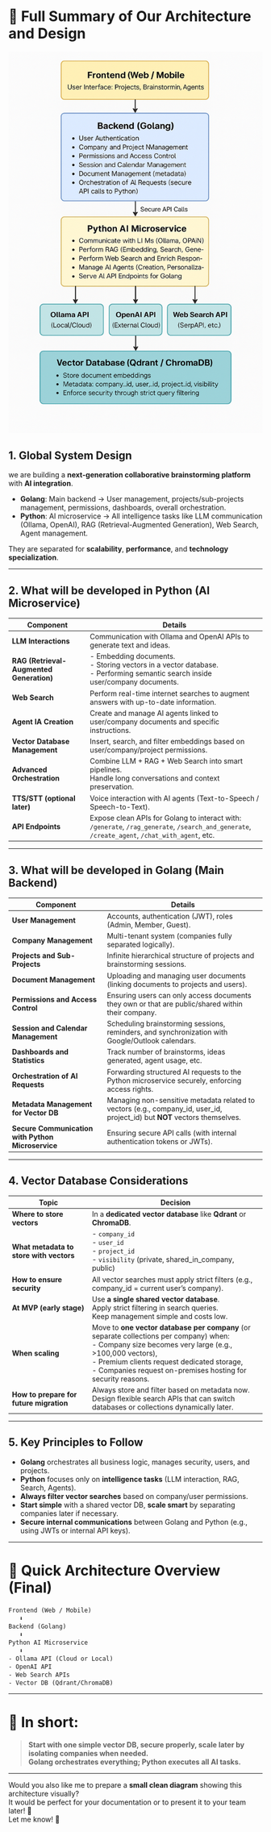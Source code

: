# 🧠 Full Summary of Our Architecture and Design

![architecture image](../statics/images/ai_service_architecture.png)

## 1. Global System Design

we are building a **next-generation collaborative brainstorming platform** with **AI integration**.

- **Golang**: Main backend → User management, projects/sub-projects management, permissions, dashboards, overall orchestration.
- **Python**: AI microservice → All intelligence tasks like LLM communication (Ollama, OpenAI), RAG (Retrieval-Augmented Generation), Web Search, Agent management.

They are separated for **scalability**, **performance**, and **technology specialization**.

---

## 2. What will be developed in **Python** (AI Microservice)

| Component | Details |
|-----------|---------|
| **LLM Interactions** | Communication with Ollama and OpenAI APIs to generate text and ideas. |
| **RAG (Retrieval-Augmented Generation)** | - Embedding documents.<br> - Storing vectors in a vector database.<br> - Performing semantic search inside user/company documents. |
| **Web Search** | Perform real-time internet searches to augment answers with up-to-date information. |
| **Agent IA Creation** | Create and manage AI agents linked to user/company documents and specific instructions. |
| **Vector Database Management** | Insert, search, and filter embeddings based on user/company/project permissions. |
| **Advanced Orchestration** | Combine LLM + RAG + Web Search into smart pipelines.<br> Handle long conversations and context preservation. |
| **TTS/STT (optional later)** | Voice interaction with AI agents (Text-to-Speech / Speech-to-Text). |
| **API Endpoints** | Expose clean APIs for Golang to interact with: `/generate`, `/rag_generate`, `/search_and_generate`, `/create_agent`, `/chat_with_agent`, etc. |

---

## 3. What will be developed in **Golang** (Main Backend)

| Component | Details |
|-----------|---------|
| **User Management** | Accounts, authentication (JWT), roles (Admin, Member, Guest). |
| **Company Management** | Multi-tenant system (companies fully separated logically). |
| **Projects and Sub-Projects** | Infinite hierarchical structure of projects and brainstorming sessions. |
| **Document Management** | Uploading and managing user documents (linking documents to projects and users). |
| **Permissions and Access Control** | Ensuring users can only access documents they own or that are public/shared within their company. |
| **Session and Calendar Management** | Scheduling brainstorming sessions, reminders, and synchronization with Google/Outlook calendars. |
| **Dashboards and Statistics** | Track number of brainstorms, ideas generated, agent usage, etc. |
| **Orchestration of AI Requests** | Forwarding structured AI requests to the Python microservice securely, enforcing access rights. |
| **Metadata Management for Vector DB** | Managing non-sensitive metadata related to vectors (e.g., company_id, user_id, project_id) but **NOT** vectors themselves. |
| **Secure Communication with Python Microservice** | Ensuring secure API calls (with internal authentication tokens or JWTs). |

---

## 4. Vector Database Considerations

| Topic | Decision |
|------|----------|
| **Where to store vectors** | In a **dedicated vector database** like **Qdrant** or **ChromaDB**. |
| **What metadata to store with vectors** | - `company_id`<br> - `user_id`<br> - `project_id`<br> - `visibility` (private, shared_in_company, public) |
| **How to ensure security** | All vector searches must apply strict filters (e.g., company_id = current user’s company). |
| **At MVP (early stage)** | Use **a single shared vector database**.<br> Apply strict filtering in search queries.<br> Keep management simple and costs low. |
| **When scaling** | Move to **one vector database per company** (or separate collections per company) when:<br> - Company size becomes very large (e.g., >100,000 vectors),<br> - Premium clients request dedicated storage,<br> - Companies request on-premises hosting for security reasons. |
| **How to prepare for future migration** | Always store and filter based on metadata now.<br> Design flexible search APIs that can switch databases or collections dynamically later. |

---

## 5. Key Principles to Follow

- **Golang** orchestrates all business logic, manages security, users, and projects.
- **Python** focuses only on **intelligence tasks** (LLM interaction, RAG, Search, Agents).
- **Always filter vector searches** based on company/user permissions.
- **Start simple** with a shared vector DB, **scale smart** by separating companies later if necessary.
- **Secure internal communications** between Golang and Python (e.g., using JWTs or internal API keys).

---

# 🚀 Quick Architecture Overview (Final)

```plaintext
Frontend (Web / Mobile)
   ⬇
Backend (Golang)
   ⬇
Python AI Microservice
   ⬇
- Ollama API (Cloud or Local)
- OpenAI API
- Web Search APIs
- Vector DB (Qdrant/ChromaDB)
```

---

# 🎯 In short:
> **Start with one simple vector DB, secure properly, scale later by isolating companies when needed.**  
> **Golang orchestrates everything; Python executes all AI tasks.**

---

Would you also like me to prepare a **small clean diagram** showing this architecture visually?  
It would be perfect for your documentation or to present it to your team later! 🚀  
Let me know! 🎯